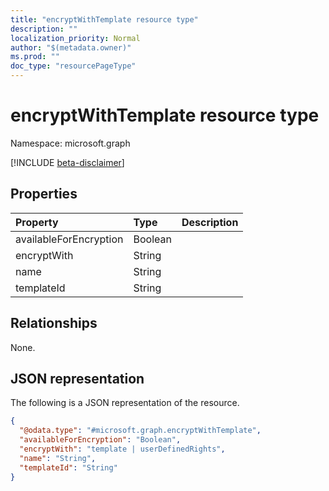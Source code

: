 ```yaml
---
title: "encryptWithTemplate resource type"
description: ""
localization_priority: Normal
author: "$(metadata.owner)"
ms.prod: ""
doc_type: "resourcePageType"
---
```


# encryptWithTemplate resource type

Namespace: microsoft.graph

[!INCLUDE [beta-disclaimer](../../includes/beta-disclaimer.md)]

## Properties

| Property               | Type    | Description |
| :--------------------- | :------ | :---------- |
| availableForEncryption | Boolean |             |
| encryptWith            | String  |             |
| name                   | String  |             |
| templateId             | String  |             |

## Relationships

None.

## JSON representation

The following is a JSON representation of the resource.

<!-- {
  "blockType": "resource",
  "@odata.type": "microsoft.graph.encryptWithTemplate",
}
-->

```json
{
  "@odata.type": "#microsoft.graph.encryptWithTemplate",
  "availableForEncryption": "Boolean",
  "encryptWith": "template | userDefinedRights",
  "name": "String",
  "templateId": "String"
}
```
